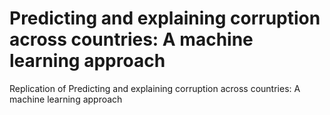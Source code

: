 # Predicting and explaining corruption across countries: A machine learning approach
Replication of Predicting and explaining corruption across countries: A machine learning approach
